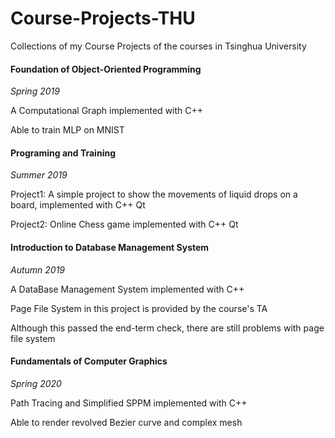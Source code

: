 # Course-Projects-THU
Collections of my Course Projects of the courses in Tsinghua University

#### Foundation of Object-Oriented Programming

*Spring 2019*

A Computational Graph implemented with C++

Able to train MLP on MNIST

#### Programing and Training

*Summer 2019*

Project1: A simple project to show the movements of liquid drops on a board, implemented with C++ Qt

Project2: Online Chess game implemented with C++ Qt

#### Introduction to Database Management System

*Autumn 2019*

A DataBase Management System implemented with C++

Page File System in this project is provided by the course's TA

Although this passed the end-term check, there are still problems with page file system

#### Fundamentals of Computer Graphics

*Spring 2020*

Path Tracing and Simplified SPPM implemented with C++

Able to render revolved Bezier curve and complex mesh